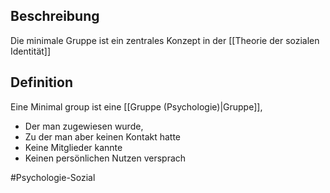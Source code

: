 ## Beschreibung
Die minimale Gruppe ist ein zentrales Konzept in der [[Theorie der sozialen Identität]]

## Definition
Eine Minimal group ist eine [[Gruppe (Psychologie)|Gruppe]], 
- Der man zugewiesen wurde, 
- Zu der man aber keinen Kontakt hatte
- Keine Mitglieder kannte
- Keinen persönlichen Nutzen versprach

#Psychologie-Sozial 